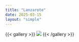 ```yaml
---
title: "Lanzarote"
date: 2025-03-15
layout: "simple"
---
```


{{< gallery >}}
  <img src="featured.jpeg" class="grid-w33" />
{{< /gallery >}}
